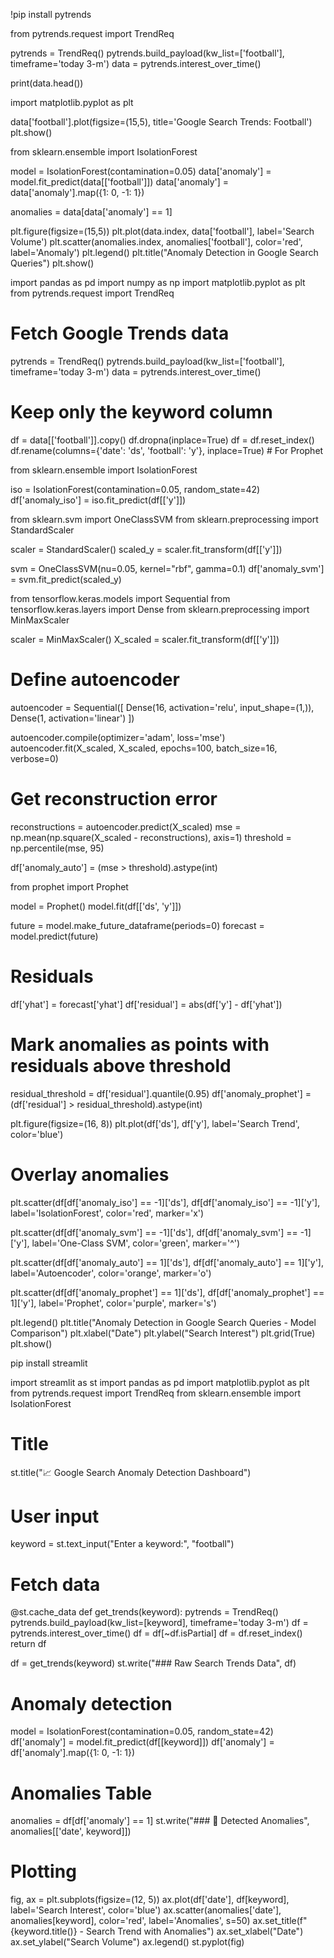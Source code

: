 !pip install pytrends

from pytrends.request import TrendReq

pytrends = TrendReq()
pytrends.build_payload(kw_list=['football'], timeframe='today 3-m')
data = pytrends.interest_over_time()

print(data.head())

import matplotlib.pyplot as plt

data['football'].plot(figsize=(15,5), title='Google Search Trends: Football')
plt.show()

from sklearn.ensemble import IsolationForest

model = IsolationForest(contamination=0.05)
data['anomaly'] = model.fit_predict(data[['football']])
data['anomaly'] = data['anomaly'].map({1: 0, -1: 1})

anomalies = data[data['anomaly'] == 1]

plt.figure(figsize=(15,5))
plt.plot(data.index, data['football'], label='Search Volume')
plt.scatter(anomalies.index, anomalies['football'], color='red', label='Anomaly')
plt.legend()
plt.title("Anomaly Detection in Google Search Queries")
plt.show()

import pandas as pd
import numpy as np
import matplotlib.pyplot as plt
from pytrends.request import TrendReq

# Fetch Google Trends data
pytrends = TrendReq()
pytrends.build_payload(kw_list=['football'], timeframe='today 3-m')
data = pytrends.interest_over_time()

# Keep only the keyword column
df = data[['football']].copy()
df.dropna(inplace=True)
df = df.reset_index()
df.rename(columns={'date': 'ds', 'football': 'y'}, inplace=True)  # For Prophet

from sklearn.ensemble import IsolationForest

iso = IsolationForest(contamination=0.05, random_state=42)
df['anomaly_iso'] = iso.fit_predict(df[['y']])

from sklearn.svm import OneClassSVM
from sklearn.preprocessing import StandardScaler

scaler = StandardScaler()
scaled_y = scaler.fit_transform(df[['y']])

svm = OneClassSVM(nu=0.05, kernel="rbf", gamma=0.1)
df['anomaly_svm'] = svm.fit_predict(scaled_y)

from tensorflow.keras.models import Sequential
from tensorflow.keras.layers import Dense
from sklearn.preprocessing import MinMaxScaler

scaler = MinMaxScaler()
X_scaled = scaler.fit_transform(df[['y']])

# Define autoencoder
autoencoder = Sequential([
    Dense(16, activation='relu', input_shape=(1,)),
    Dense(1, activation='linear')
])

autoencoder.compile(optimizer='adam', loss='mse')
autoencoder.fit(X_scaled, X_scaled, epochs=100, batch_size=16, verbose=0)

# Get reconstruction error
reconstructions = autoencoder.predict(X_scaled)
mse = np.mean(np.square(X_scaled - reconstructions), axis=1)
threshold = np.percentile(mse, 95)

df['anomaly_auto'] = (mse > threshold).astype(int)

from prophet import Prophet

model = Prophet()
model.fit(df[['ds', 'y']])

future = model.make_future_dataframe(periods=0)
forecast = model.predict(future)

# Residuals
df['yhat'] = forecast['yhat']
df['residual'] = abs(df['y'] - df['yhat'])

# Mark anomalies as points with residuals above threshold
residual_threshold = df['residual'].quantile(0.95)
df['anomaly_prophet'] = (df['residual'] > residual_threshold).astype(int)

plt.figure(figsize=(16, 8))
plt.plot(df['ds'], df['y'], label='Search Trend', color='blue')

# Overlay anomalies
plt.scatter(df[df['anomaly_iso'] == -1]['ds'], df[df['anomaly_iso'] == -1]['y'],
            label='IsolationForest', color='red', marker='x')

plt.scatter(df[df['anomaly_svm'] == -1]['ds'], df[df['anomaly_svm'] == -1]['y'],
            label='One-Class SVM', color='green', marker='^')

plt.scatter(df[df['anomaly_auto'] == 1]['ds'], df[df['anomaly_auto'] == 1]['y'],
            label='Autoencoder', color='orange', marker='o')

plt.scatter(df[df['anomaly_prophet'] == 1]['ds'], df[df['anomaly_prophet'] == 1]['y'],
            label='Prophet', color='purple', marker='s')

plt.legend()
plt.title("Anomaly Detection in Google Search Queries - Model Comparison")
plt.xlabel("Date")
plt.ylabel("Search Interest")
plt.grid(True)
plt.show()

pip install streamlit

import streamlit as st
import pandas as pd
import matplotlib.pyplot as plt
from pytrends.request import TrendReq
from sklearn.ensemble import IsolationForest

# Title
st.title("📈 Google Search Anomaly Detection Dashboard")

# User input
keyword = st.text_input("Enter a keyword:", "football")

# Fetch data
@st.cache_data
def get_trends(keyword):
    pytrends = TrendReq()
    pytrends.build_payload(kw_list=[keyword], timeframe='today 3-m')
    df = pytrends.interest_over_time()
    df = df[~df.isPartial]
    df = df.reset_index()
    return df

df = get_trends(keyword)
st.write("### Raw Search Trends Data", df)

# Anomaly detection
model = IsolationForest(contamination=0.05, random_state=42)
df['anomaly'] = model.fit_predict(df[[keyword]])
df['anomaly'] = df['anomaly'].map({1: 0, -1: 1})

# Anomalies Table
anomalies = df[df['anomaly'] == 1]
st.write("### 📌 Detected Anomalies", anomalies[['date', keyword]])

# Plotting
fig, ax = plt.subplots(figsize=(12, 5))
ax.plot(df['date'], df[keyword], label='Search Interest', color='blue')
ax.scatter(anomalies['date'], anomalies[keyword], color='red', label='Anomalies', s=50)
ax.set_title(f"{keyword.title()} - Search Trend with Anomalies")
ax.set_xlabel("Date")
ax.set_ylabel("Search Volume")
ax.legend()
st.pyplot(fig)
